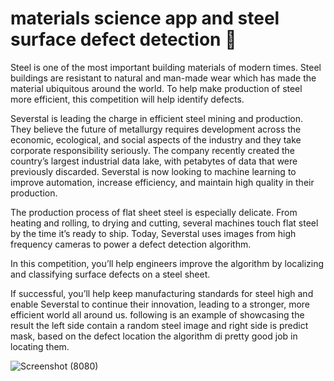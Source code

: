 # materials science app and steel surface defect detection 🌿
Steel is one of the most important building materials of modern times. Steel buildings are resistant to natural and man-made wear which has made the material ubiquitous around the world. To help make production of steel more efficient, this competition will help identify defects.

Severstal is leading the charge in efficient steel mining and production. They believe the future of metallurgy requires development across the economic, ecological, and social aspects of the industry and they take corporate responsibility seriously. The company recently created the country’s largest industrial data lake, with petabytes of data that were previously discarded. Severstal is now looking to machine learning to improve automation, increase efficiency, and maintain high quality in their production.

The production process of flat sheet steel is especially delicate. From heating and rolling, to drying and cutting, several machines touch flat steel by the time it’s ready to ship. Today, Severstal uses images from high frequency cameras to power a defect detection algorithm.

In this competition, you’ll help engineers improve the algorithm by localizing and classifying surface defects on a steel sheet.

If successful, you’ll help keep manufacturing standards for steel high and enable Severstal to continue their innovation, leading to a stronger, more efficient world all around us.
following is an example of showcasing the result the left side contain a random steel image and right side is predict mask, based on the defect location the algorithm di pretty good job in locating them.

![Screenshot (8080)](https://github.com/priyanshu5943/Steel-defect-detection-system/assets/105591596/b4d1c2d6-4cba-468d-a7d1-89ef7a9295c5)


